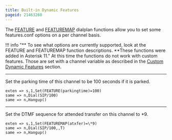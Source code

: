 ```yaml
---
title: Built-in Dynamic Features
pageid: 21463260
---
```


The [FEATURE](/Latest_API/API_Documentation/Dialplan_Functions/FEATURE) and [FEATUREMAP](/Latest_API/API_Documentation/Dialplan_Functions/FEATUREMAP) dialplan functions allow you to set some features.conf options on a per channel basis.




!!! info "**  To see what options are currently supported, look at the FEATURE and FEATUREMAP function descriptions. **These functions were added in Asterisk 11."
    At this time the functions do not work with custom features. Those are set with a channel variable as described in the [Custom Dynamic Features](/Configuration/Features/Custom-Dynamic-Features) section.

      
[//]: # (end-info)





---

  
Set the parking time of this channel to be 100 seconds if it is parked.  

```
exten => s,1,Set(FEATURE(parkingtime)=100)
same => n,Dial(SIP/100)
same => n,Hangup()

```



---

  
Set the DTMF sequence for attended transfer on this channel to \*9.  

```
exten => s,1,Set(FEATUREMAP(atxfer)=\*9)
same => n,Dial(SIP/100,,T)
same => n,Hangup()

```


